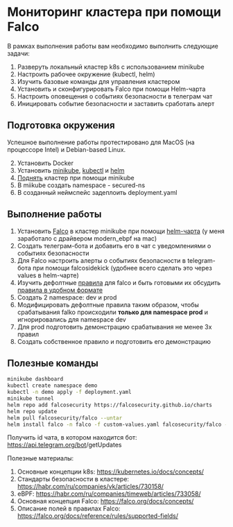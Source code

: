 # Мониторинг кластера при помощи Falco

В рамках выполнения работы вам необходимо выполнить следующие задачи:

1. Разверуть локальный кластер  k8s с использованием minikube
2. Настроить рабочее окружение (kubectl, helm)
3. Изучить базовые команды для управления кластером
4. Установить и сконфигурировать Falco при помощи Helm-чарта
5. Настроить оповещения о событиях безопасности в телеграм чат
6. Иницировать событие безопасности и заставить сработать алерт


## Подготовка окружения

Успешное выполнение работы протестировано для MacOS (на процессоре Intel) и Debian-based Linux. 

2. Установить Docker
2. Установить [minikube](https://minikube.sigs.k8s.io/docs/start/), [kubectl](https://kubernetes.io/docs/tasks/tools/) и [helm](https://helm.sh/docs/intro/install/)
3. [Поднять](https://minikube.sigs.k8s.io/docs/start/) кластер при помощи minikube
4. В miikube cоздать namespace - secured-ns
5. В созданный неймспейс задеплоить deployment.yaml

## Выполнение работы

1. Установить [Falco](https://falco.org) в кластер minikube при помощи [helm-чарта](https://github.com/falcosecurity/charts/blob/master/README.md) (у меня заработало с драйвером modern_ebpf на mac)
2. Создать телеграм-бота и добавить его в чат с уведомлениями о событиях безопасности
3. Для Falco настроить алерты о событиях безопасности в telegram-бота при помощи falcosidekick (удобнее всего сделать это через values в helm-чарте)
4. Изучить дефолтные [правила](https://github.com/falcosecurity/rules/blob/main/rules/falco_rules.yaml) для falco и быть готовыми их обсудить [правила в удобном формате](https://falco.org/docs/reference/rules/default-rules/)
5. Создать 2 namespace: dev и prod
6. Модифицировать дефолтные правила таким образом, чтобы срабатывания falko происходили **только для namespace prod** и игнорировалиcь для namespace dev
8. Для prod подготовить демонстрацию срабатывания не менее 3х правил
9. Создать собственное правило и подготовить его демонстрацию


## Полезные команды

```bash
minikube dashboard
kubectl create namespace demo
kubectl -n demo apply -f deployment.yaml
minikube tunnel
helm repo add falcosecurity https://falcosecurity.github.io/charts
helm repo update
helm pull falcosecurity/falco --untar
helm install falco -n falco -f custom-values.yaml falcosecurity/falco --create-namespace
```

Получить id чата, в котором находится бот:
https://api.telegram.org/bot<YourBOTToken>/getUpdates

Полезные материалы:

1. Основные концепции k8s: https://kubernetes.io/docs/concepts/
2. Стандарты безопасности в кластере: https://habr.com/ru/companies/vk/articles/730158/
3. eBPF: https://habr.com/ru/companies/timeweb/articles/733058/
4. Основная концепция Falco: https://falco.org/docs/concepts/
4. Описание полей в правилах Falco: https://falco.org/docs/reference/rules/supported-fields/
